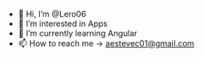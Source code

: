 - 👋 Hi, I’m @Lero06
- 👀 I’m interested in Apps
- 🌱 I’m currently learning Angular
- 📫 How to reach me -> aestevec01@gmail.com

<!---
Lero06/Lero06 is a ✨ special ✨ repository because its `README.md` (this file) appears on your GitHub profile.
You can click the Preview link to take a look at your changes.
--->
